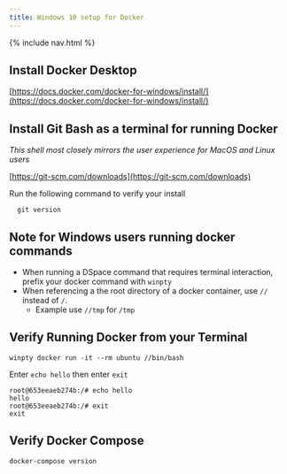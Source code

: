 ```yaml
---
title: Windows 10 setup for Docker 
---
```

{% include nav.html %}

## Install Docker Desktop

[https://docs.docker.com/docker-for-windows/install/](https://docs.docker.com/docker-for-windows/install/)

## Install Git Bash as a terminal for running Docker
_This shell most closely mirrors the user experience for MacOS and Linux users_

[https://git-scm.com/downloads](https://git-scm.com/downloads)

Run the following command to verify your install
```shell
  git version
```

## Note for Windows users running docker commands

- When running a DSpace command that requires terminal interaction, prefix your docker command with `winpty`
- When referencing a the root directory of a docker container, use `//` instead of `/`.  
  - Example use `//tmp` for `/tmp`

## Verify Running Docker from your Terminal

```shell
winpty docker run -it --rm ubuntu //bin/bash
```

Enter `echo hello` then enter `exit`

```
root@653eeaeb274b:/# echo hello
hello
root@653eeaeb274b:/# exit
exit
```

## Verify Docker Compose

```
docker-compose version
```
